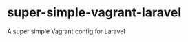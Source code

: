 super-simple-vagrant-laravel
============================

A super simple Vagrant config for Laravel
